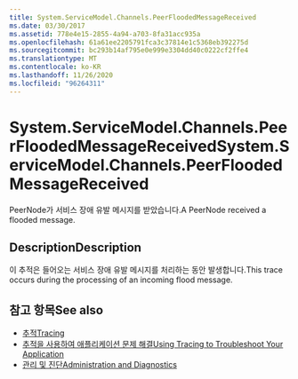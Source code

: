 ```yaml
---
title: System.ServiceModel.Channels.PeerFloodedMessageReceived
ms.date: 03/30/2017
ms.assetid: 778e4e15-2855-4a94-a703-8fa31acc935a
ms.openlocfilehash: 61a61ee2205791fca3c37814e1c5368eb392275d
ms.sourcegitcommit: bc293b14af795e0e999e3304dd40c0222cf2ffe4
ms.translationtype: MT
ms.contentlocale: ko-KR
ms.lasthandoff: 11/26/2020
ms.locfileid: "96264311"
---
```

# <a name="systemservicemodelchannelspeerfloodedmessagereceived"></a><span data-ttu-id="a62a9-102">System.ServiceModel.Channels.PeerFloodedMessageReceived</span><span class="sxs-lookup"><span data-stu-id="a62a9-102">System.ServiceModel.Channels.PeerFloodedMessageReceived</span></span>

<span data-ttu-id="a62a9-103">PeerNode가 서비스 장애 유발 메시지를 받았습니다.</span><span class="sxs-lookup"><span data-stu-id="a62a9-103">A PeerNode received a flooded message.</span></span>  
  
## <a name="description"></a><span data-ttu-id="a62a9-104">Description</span><span class="sxs-lookup"><span data-stu-id="a62a9-104">Description</span></span>  

 <span data-ttu-id="a62a9-105">이 추적은 들어오는 서비스 장애 유발 메시지를 처리하는 동안 발생합니다.</span><span class="sxs-lookup"><span data-stu-id="a62a9-105">This trace occurs during the processing of an incoming flood message.</span></span>  
  
## <a name="see-also"></a><span data-ttu-id="a62a9-106">참고 항목</span><span class="sxs-lookup"><span data-stu-id="a62a9-106">See also</span></span>

- [<span data-ttu-id="a62a9-107">추적</span><span class="sxs-lookup"><span data-stu-id="a62a9-107">Tracing</span></span>](index.md)
- [<span data-ttu-id="a62a9-108">추적을 사용하여 애플리케이션 문제 해결</span><span class="sxs-lookup"><span data-stu-id="a62a9-108">Using Tracing to Troubleshoot Your Application</span></span>](using-tracing-to-troubleshoot-your-application.md)
- [<span data-ttu-id="a62a9-109">관리 및 진단</span><span class="sxs-lookup"><span data-stu-id="a62a9-109">Administration and Diagnostics</span></span>](../index.md)
